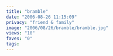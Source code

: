 ```yaml
---
title: "bramble"
date: "2006-08-26 11:15:09"
privacy: "friend & family"
image: "2006/08/26/bramble/bramble.jpg"
views: "10"
faves: "0"
tags:
---
```


